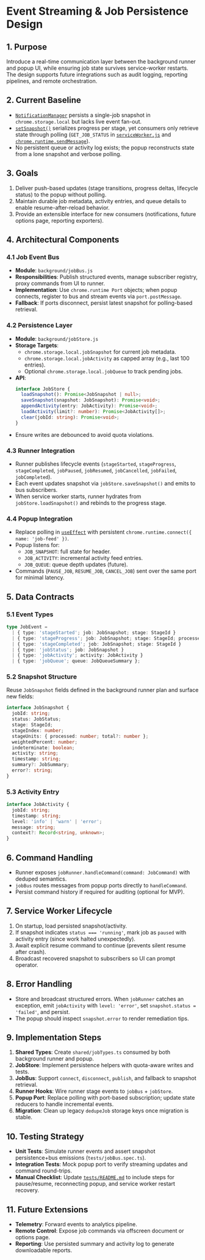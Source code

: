 # Event Streaming & Job Persistence Design

## 1. Purpose

Introduce a real-time communication layer between the background runner and popup UI, while ensuring job state survives service-worker restarts. The design supports future integrations such as audit logging, reporting pipelines, and remote orchestration.

## 2. Current Baseline

- [`NotificationManager`](utils/notificationManager.js:1) persists a single-job snapshot in `chrome.storage.local` but lacks live event fan-out.
- [`setSnapshot()`](serviceWorker.js:154) serializes progress per stage, yet consumers only retrieve state through polling (`GET_JOB_STATUS` in [`serviceWorker.js`](serviceWorker.js:377) and [`chrome.runtime.sendMessage`](popup/src/App.tsx:657)).
- No persistent queue or activity log exists; the popup reconstructs state from a lone snapshot and verbose polling.

## 3. Goals

1. Deliver push-based updates (stage transitions, progress deltas, lifecycle status) to the popup without polling.
2. Maintain durable job metadata, activity entries, and queue details to enable resume-after-reload behavior.
3. Provide an extensible interface for new consumers (notifications, future options page, reporting exporters).

## 4. Architectural Components

### 4.1 Job Event Bus

- **Module**: `background/jobBus.js`
- **Responsibilities**: Publish structured events, manage subscriber registry, proxy commands from UI to runner.
- **Implementation**: Use `chrome.runtime Port` objects; when popup connects, register to bus and stream events via `port.postMessage`.
- **Fallback**: If ports disconnect, persist latest snapshot for polling-based retrieval.

### 4.2 Persistence Layer

- **Module**: `background/jobStore.js`
- **Storage Targets**:
  - `chrome.storage.local.jobSnapshot` for current job metadata.
  - `chrome.storage.local.jobActivity` as capped array (e.g., last 100 entries).
  - Optional `chrome.storage.local.jobQueue` to track pending jobs.
- **API**:
  ```ts
  interface JobStore {
    loadSnapshot(): Promise<JobSnapshot | null>;
    saveSnapshot(snapshot: JobSnapshot): Promise<void>;
    appendActivity(entry: JobActivity): Promise<void>;
    loadActivity(limit?: number): Promise<JobActivity[]>;
    clear(jobId: string): Promise<void>;
  }
  ```
- Ensure writes are debounced to avoid quota violations.

### 4.3 Runner Integration

- Runner publishes lifecycle events (`stageStarted`, `stageProgress`, `stageCompleted`, `jobPaused`, `jobResumed`, `jobCancelled`, `jobFailed`, `jobCompleted`).
- Each event updates snapshot via `jobStore.saveSnapshot()` and emits to bus subscribers.
- When service worker starts, runner hydrates from `jobStore.loadSnapshot()` and rebinds to the progress stage.

### 4.4 Popup Integration

- Replace polling in [`useEffect`](popup/src/App.tsx:652) with persistent `chrome.runtime.connect({ name: 'job-feed' })`.
- Popup listens for:
  - `JOB_SNAPSHOT`: full state for header.
  - `JOB_ACTIVITY`: incremental activity feed entries.
  - `JOB_QUEUE`: queue depth updates (future).
- Commands (`PAUSE_JOB`, `RESUME_JOB`, `CANCEL_JOB`) sent over the same port for minimal latency.

## 5. Data Contracts

### 5.1 Event Types

```ts
type JobEvent =
  | { type: 'stageStarted'; job: JobSnapshot; stage: StageId }
  | { type: 'stageProgress'; job: JobSnapshot; stage: StageId; processed: number; total?: number }
  | { type: 'stageCompleted'; job: JobSnapshot; stage: StageId }
  | { type: 'jobStatus'; job: JobSnapshot }
  | { type: 'jobActivity'; activity: JobActivity }
  | { type: 'jobQueue'; queue: JobQueueSummary };
```

### 5.2 Snapshot Structure

Reuse `JobSnapshot` fields defined in the background runner plan and surface new fields:

```ts
interface JobSnapshot {
  jobId: string;
  status: JobStatus;
  stage: StageId;
  stageIndex: number;
  stageUnits: { processed: number; total?: number };
  weightedPercent: number;
  indeterminate: boolean;
  activity: string;
  timestamp: string;
  summary?: JobSummary;
  error?: string;
}
```

### 5.3 Activity Entry

```ts
interface JobActivity {
  jobId: string;
  timestamp: string;
  level: 'info' | 'warn' | 'error';
  message: string;
  context?: Record<string, unknown>;
}
```

## 6. Command Handling

- Runner exposes `jobRunner.handleCommand(command: JobCommand)` with deduped semantics.
- `jobBus` routes messages from popup ports directly to `handleCommand`.
- Persist command history if required for auditing (optional for MVP).

## 7. Service Worker Lifecycle

1. On startup, load persisted snapshot/activity.
2. If snapshot indicates `status === 'running'`, mark job as `paused` with activity entry (since work halted unexpectedly).
3. Await explicit resume command to continue (prevents silent resume after crash).
4. Broadcast recovered snapshot to subscribers so UI can prompt operator.

## 8. Error Handling

- Store and broadcast structured errors. When `jobRunner` catches an exception, emit `jobActivity` with `level: 'error'`, set `snapshot.status = 'failed'`, and persist.
- The popup should inspect `snapshot.error` to render remediation tips.

## 9. Implementation Steps

1. **Shared Types**: Create `shared/jobTypes.ts` consumed by both background runner and popup.
2. **JobStore**: Implement persistence helpers with quota-aware writes and tests.
3. **JobBus**: Support `connect`, `disconnect`, `publish`, and fallback to snapshot retrieval.
4. **Runner Hooks**: Wire runner stage events to `jobBus` + `jobStore`.
5. **Popup Port**: Replace polling with port-based subscription; update state reducers to handle incremental events.
6. **Migration**: Clean up legacy `dedupeJob` storage keys once migration is stable.

## 10. Testing Strategy

- **Unit Tests**: Simulate runner events and assert snapshot persistence+bus emissions (`tests/jobBus.spec.ts`).
- **Integration Tests**: Mock popup port to verify streaming updates and command round-trips.
- **Manual Checklist**: Update [`tests/README.md`](tests/README.md:1) to include steps for pause/resume, reconnecting popup, and service worker restart recovery.

## 11. Future Extensions

- **Telemetry**: Forward events to analytics pipeline.
- **Remote Control**: Expose job commands via offscreen document or options page.
- **Reporting**: Use persisted summary and activity log to generate downloadable reports.
